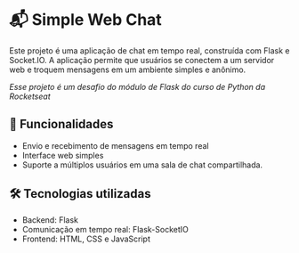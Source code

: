 # 📬 Simple Web Chat
Este projeto é uma aplicação de chat em tempo real, construída com Flask e Socket.IO. A aplicação permite que usuários se conectem a um servidor web e troquem mensagens em um ambiente simples e anônimo.

*Esse projeto é um desafio do módulo de Flask do curso de Python da Rocketseat*

## 🚀 Funcionalidades
- Envio e recebimento de mensagens em tempo real
- Interface web simples
- Suporte a múltiplos usuários em uma sala de chat compartilhada.
## 🛠️ Tecnologias utilizadas
- Backend: Flask
- Comunicação em tempo real: Flask-SocketIO
- Frontend: HTML, CSS e JavaScript
